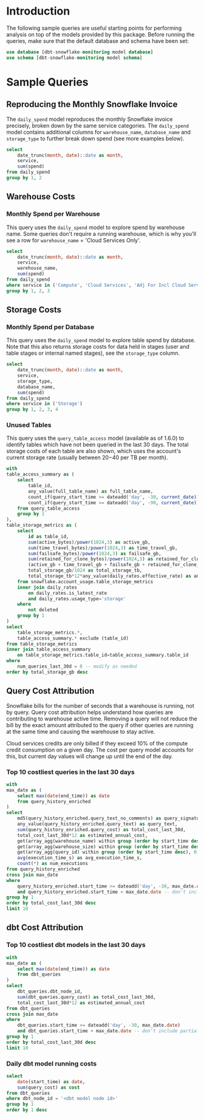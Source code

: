 # Introduction

The following sample queries are useful starting points for performing analysis on top of the models provided by this package. Before running the queries, make sure that the default database and schema have been set:

```sql
use database [dbt-snowflake-monitoring model database]
use schema [dbt-snowflake-monitoring model schema]
```

# Sample Queries

## Reproducing the Monthly Snowflake Invoice
The `daily_spend` model reproduces the monthly Snowflake invoice precisely, broken down by the same service categories. The `daily_spend` model contains additional columns for `warehouse_name`, `database_name` and `storage_type` to further break down spend (see more examples below).

```sql
select
    date_trunc(month, date)::date as month,
    service,
    sum(spend)
from daily_spend
group by 1, 2
```

## Warehouse Costs

### Monthly Spend per Warehouse
This query uses the `daily_spend` model to explore spend by warehouse name. Some queries don't require a running warehouse, which is why you'll see a row for `warehouse_name` = 'Cloud Services Only'.

```sql
select
    date_trunc(month, date)::date as month,
    service,
    warehouse_name,
    sum(spend)
from daily_spend
where service in ('Compute', 'Cloud Services', 'Adj For Incl Cloud Services')
group by 1, 2, 3
```

## Storage Costs

### Monthly Spend per Database
This query uses the `daily_spend` model to explore table spend by database. Note that this also returns storage costs for data held in stages (user and table stages or internal named stages), see the `storage_type` column.

```sql
select
    date_trunc(month, date)::date as month,
    service,
    storage_type,
    database_name,
    sum(spend)
from daily_spend
where service in ('Storage')
group by 1, 2, 3, 4
```

### Unused Tables
This query uses the `query_table_access` model (available as of 1.6.0) to identify tables which have not been queried in the last 30 days. The total storage costs of each table are also shown, which uses the account's current storage rate (usually between $20-$40 per TB per month).

```sql
with
table_access_summary as (
    select
        table_id,
        any_value(full_table_name) as full_table_name,
        count_if(query_start_time >= dateadd('day', -30, current_date)) as num_queries_last_30d,
        count_if(query_start_time >= dateadd('day', -90, current_date)) as num_queries_last_90d
    from query_table_access
    group by 1
),
table_storage_metrics as (
    select
        id as table_id,
        sum(active_bytes)/power(1024,3) as active_gb,
        sum(time_travel_bytes)/power(1024,3) as time_travel_gb,
        sum(failsafe_bytes)/power(1024,3) as failsafe_gb,
        sum(retained_for_clone_bytes)/power(1024,3) as retained_for_clone_gb,
        (active_gb + time_travel_gb + failsafe_gb + retained_for_clone_gb) as total_storage_gb,
        total_storage_gb/1024 as total_storage_tb,
        total_storage_tb*12*any_value(daily_rates.effective_rate) as annualized_storage_cost
    from snowflake.account_usage.table_storage_metrics
    inner join daily_rates
        on daily_rates.is_latest_rate
        and daily_rates.usage_type='storage'
    where
        not deleted
    group by 1
)
select
    table_storage_metrics.*,
    table_access_summary.* exclude (table_id)
from table_storage_metrics
inner join table_access_summary
    on table_storage_metrics.table_id=table_access_summary.table_id
where
    num_queries_last_30d = 0 -- modify as needed
order by total_storage_gb desc
```

## Query Cost Attribution
Snowflake bills for the number of seconds that a warehouse is running, not by query. Query cost attribution helps understand how queries are contributing to warehouse active time. Removing a query will not reduce the bill by the exact amount attributed to the query if other queries are running at the same time and causing the warehouse to stay active.

Cloud services credits are only billed if they exceed 10% of the compute credit consumption on a given day. The cost per query model accounts for this, but current day values will change up until the end of the day.


### Top 10 costliest queries in the last 30 days

```sql
with
max_date as (
    select max(date(end_time)) as date
    from query_history_enriched
)
select
    md5(query_history_enriched.query_text_no_comments) as query_signature,
    any_value(query_history_enriched.query_text) as query_text,
    sum(query_history_enriched.query_cost) as total_cost_last_30d,
    total_cost_last_30d*12 as estimated_annual_cost,
    get(array_agg(warehouse_name) within group (order by start_time desc), 0)::string as latest_warehouse_name,
    get(array_agg(warehouse_size) within group (order by start_time desc), 0)::string as latest_warehouse_size,
    get(array_agg(query_id) within group (order by start_time desc), 0)::string as latest_query_id,
    avg(execution_time_s) as avg_execution_time_s,
    count(*) as num_executions
from query_history_enriched
cross join max_date
where
    query_history_enriched.start_time >= dateadd('day', -30, max_date.date)
    and query_history_enriched.start_time < max_date.date -- don't include partial day of data
group by 1
order by total_cost_last_30d desc
limit 10
```

## dbt Cost Attribution

### Top 10 costliest dbt models in the last 30 days

```sql
with
max_date as (
    select max(date(end_time)) as date
    from dbt_queries
)
select
    dbt_queries.dbt_node_id,
    sum(dbt_queries.query_cost) as total_cost_last_30d,
    total_cost_last_30d*12 as estimated_annual_cost
from dbt_queries
cross join max_date
where
    dbt_queries.start_time >= dateadd('day', -30, max_date.date)
    and dbt_queries.start_time < max_date.date -- don't include partial day of data
group by 1
order by total_cost_last_30d desc
limit 10
```

### Daily dbt model running costs

```sql
select
    date(start_time) as date,
    sum(query_cost) as cost
from dbt_queries
where dbt_node_id = '<dbt model node id>'
group by 1
order by 1 desc
```
